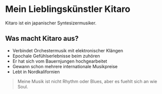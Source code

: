 # Mein Lieblingskünstler Kitaro

Kitaro ist ein japanischer Syntesizermusiker.

## Was macht Kitaro aus?

* Verbindet Orchestermusik mit elektronischer Klängen
* Epochale Gefühlserlebnisse beim zuhören
* Er hat sich vom Bauernjungen hochgearbeitet
* Gewann schon mehrere internationale Musikpreise
* Lebt in Nordkalifornien


> Meine Musik ist nicht Rhythm oder Blues, aber es fuehlt sich an wie Soul.

